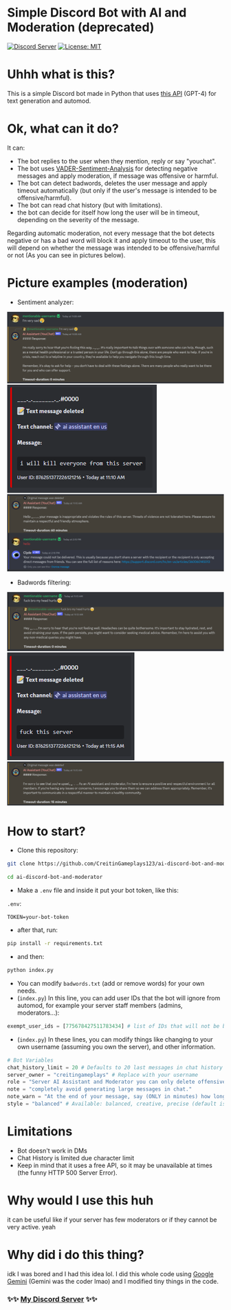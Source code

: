 ﻿# Simple Discord Bot with AI and Moderation (deprecated)
[![Discord Server](https://dcbadge.vercel.app/api/server/pfa6RVxxUM?style=flat)](https://discord.gg/pfa6RVxxUM) [![License: MIT](https://img.shields.io/badge/License-MIT-yellow.svg)](https://opensource.org/licenses/MIT)
# Uhhh what is this?
This is a simple Discord bot made in Python that uses [this API](https://api.freegpt4.ddns.net/) (GPT-4) for text generation and automod.

# Ok, what can it do?
It can:

- The bot replies to the user when they mention, reply or say "youchat".
- The bot uses [VADER-Sentiment-Analysis](https://github.com/cjhutto/vaderSentiment) for detecting negative messages and apply moderation, if message was offensive or harmful.
- The bot can detect badwords, deletes the user message and apply timeout automatically (but only if the user's message is intended to be offensive/harmful).
- The bot can read chat history (but with limitations).
- the bot can decide for itself how long the user will be in timeout, depending on the severity of the message.

Regarding automatic moderation, not every message that the bot detects negative or has a bad word will block it and apply timeout to the user, this will depend on whether the message was intended to be offensive/harmful or not (As you can see in pictures below).

# Picture examples (moderation)
- Sentiment analyzer:
  
![Bot didn't block](./examples/sent-no-block.png)
![Bot deleted the message](./examples/sent-block-0.png)
![Bot timedout the user](./examples/sent-block-1.png)

- Badwords filtering:

![Bot didn't block](./examples/badword-no-block.png)
![Bot deleted the message](./examples/badword-block-0.png)
![Bot timedout the user](./examples/badword-block-1.png)

# How to start?
- Clone this repository:
```sh
git clone https://github.com/CreitinGameplays123/ai-discord-bot-and-moderator
```
```sh
cd ai-discord-bot-and-moderator
```
- Make a `.env` file and inside it put your bot token, like this:

`.env`:
```
TOKEN=your-bot-token
```
- after that, run:
```sh
pip install -r requirements.txt
```
- and then:
```sh
python index.py
```

- You can modify `badwords.txt` (add or remove words) for your own needs.
- (`index.py`) In this line, you can add user IDs that the bot will ignore from automod, for example your server staff members (admins, moderators...):
```python
exempt_user_ids = [775678427511783434] # list of IDs that will not be blocked by bot's automod (Server owner, staff members...)
```
- (`index.py`) In these lines, you can modify things like changing to your own username (assuming you own the server), and other information.
```python
# Bot Variables
chat_history_limit = 20 # Defaults to 20 last messages in chat history (But it won't use the last 20 messages due characters limitation)
server_owner = "creitingameplays" # Replace with your username
role = "Server AI Assistant and Moderator you can only delete offensive/harmful messages and you timeout when detected"
note = "completely avoid generating large messages in chat."
note_warn = "At the end of your message, say (ONLY in minutes) how long the user will be timed-out (like 'timeout-time: x minutes') (you can timeout). If you think the user doesn't deserve the timeout, it was a false positive or wasn't intended to be offensive/harmful, JUST IGNORE AND DO NOT SAY THE TIMEOUT-TIME."
style = "balanced" # Available: balanced, creative, precise (default is balanced)

```
# Limitations
- Bot doesn't work in DMs
- Chat History is limited due character limit
- Keep in mind that it uses a free API, so it may be unavailable at times (the funny HTTP 500 Server Error).

# Why would I use this huh 

it can be useful like if your server has few moderators or if they cannot be very active.
yeah

# Why did i do this thing?

idk I was bored and I had this idea lol.
I did this whole code using [Google Gemini](https://gemini.google.com/) (Gemini was the coder lmao) and I modified tiny things in the code.

### ✨✨ [My Discord Server](https://discord.gg/pfa6RVxxUM) ✨✨
